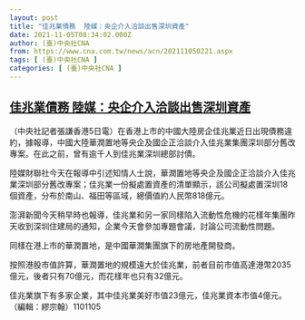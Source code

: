 ```yaml
---
layout: post
title: "佳兆業債務  陸媒：央企介入洽談出售深圳資產"
date: 2021-11-05T08:34:02.000Z
author: (臺)中央社CNA
from: https://www.cna.com.tw/news/acn/202111050221.aspx
tags: [ (臺)中央社CNA ]
categories: [ (臺)中央社CNA ]
---
```

<!--1636101242000-->
[佳兆業債務  陸媒：央企介入洽談出售深圳資產](https://www.cna.com.tw/news/acn/202111050221.aspx)
------

<div>
<div></div><div><p>（中央社記者張謙香港5日電）在香港上市的中國大陸房企佳兆業近日出現債務違約，據報導，中國大陸華潤置地等央企及國企正洽談介入佳兆業集團深圳部分舊改專案。在此之前，曾有逾千人到佳兆業深圳總部討債。</p><p>陸媒財聯社今天在報導中引述知情人士說，華潤置地等央企及國企正洽談介入佳兆業深圳部分舊改專案；佳兆業一份擬處置資產的清單顯示，該公司擬處置深圳18個資產，分布於南山、福田等區域，總價值約人民幣818億元。</p><p>澎湃新聞今天稍早時也報導，佳兆業和另一家同樣陷入流動性危機的花樣年集團昨天收到深圳住建局的通知，企業今天會參加專題會議，討論公司流動性問題。</p><p>同樣在港上市的華潤置地，是中國華潤集團旗下的房地產開發商。</p><p>按照港股市值許算，華潤置地的規模遠大於佳兆業，前者目前市值高達港幣2035億元，後者只有70億元，而花樣年也只有32億元。</p><p>佳兆業旗下有多家企業，其中佳兆業美好市值23億元，佳兆業資本市值4億元。（編輯：繆宗翰）1101105</p></div>
</div>

